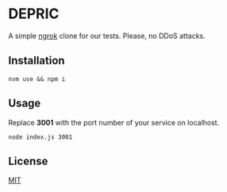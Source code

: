 # DEPRIC

A simple [ngrok](https://ngrok.com/) clone for our tests. Please, no DDoS attacks.

## Installation

```console
nvm use && npm i
```

## Usage

Replace **3001** with the port number of your service on localhost.

```console
node index.js 3001
```

## License
[MIT](https://choosealicense.com/licenses/mit/)